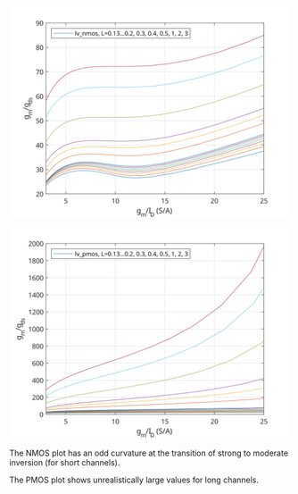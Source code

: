 <p align="center">
   <img src="../img/gm_gds-gm_ID_n.svg" width="600" />
</p>

<p align="center">
   <img src="../img/gm_gds-gm_ID_p.svg" width="600" />
</p>

The NMOS plot has an odd curvature at the transition of strong to moderate inversion (for short channels).  

The PMOS plot shows unrealistically large values for long channels.
